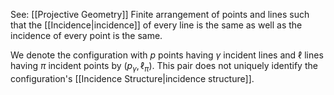 See: [[Projective Geometry]]
Finite arrangement of points and lines such that the [[Incidence|incidence]] of every line is the same as well as the incidence of every point is the same.

We denote the configuration with $p$ points having $\gamma$ incident lines and $\ell$ lines having $\pi$ incident points by $(p_\gamma, \ell_\pi)$. 
This pair does not uniquely identify the configuration's [[Incidence Structure|incidence structure]].